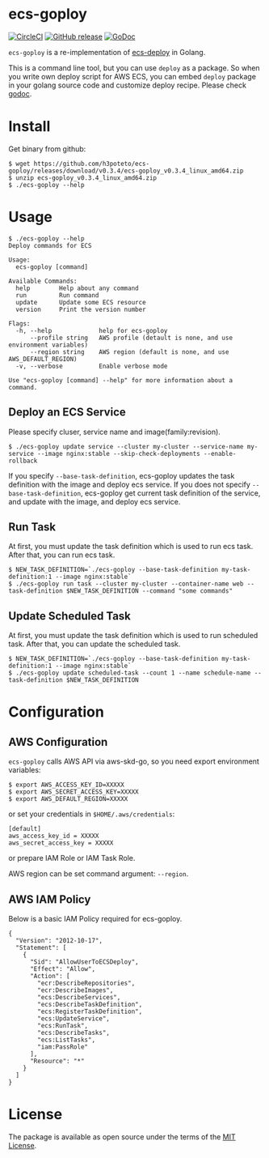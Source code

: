 # ecs-goploy
[![CircleCI](https://circleci.com/gh/h3poteto/ecs-goploy.svg?style=svg)](https://circleci.com/gh/h3poteto/ecs-goploy)
[![GitHub release](http://img.shields.io/github/release/h3poteto/ecs-goploy.svg?style=flat-square)](https://github.com/h3poteto/ecs-goploy/releases)
[![GoDoc](https://godoc.org/github.com/h3poteto/ecs-goploy/deploy?status.svg)](https://godoc.org/github.com/h3poteto/ecs-goploy/deploy)

`ecs-goploy` is a re-implementation of [ecs-deploy](https://github.com/silinternational/ecs-deploy) in Golang.


This is a command line tool, but you can use `deploy` as a package.
So when you write own deploy script for AWS ECS, you can embed `deploy` package in your golang source code and customize deploy recipe.
Please check [godoc](https://godoc.org/github.com/h3poteto/ecs-goploy/deploy).


# Install

Get binary from github:

```
$ wget https://github.com/h3poteto/ecs-goploy/releases/download/v0.3.4/ecs-goploy_v0.3.4_linux_amd64.zip
$ unzip ecs-goploy_v0.3.4_linux_amd64.zip
$ ./ecs-goploy --help
```

# Usage

```
$ ./ecs-goploy --help
Deploy commands for ECS

Usage:
  ecs-goploy [command]

Available Commands:
  help        Help about any command
  run         Run command
  update      Update some ECS resource
  version     Print the version number

Flags:
  -h, --help             help for ecs-goploy
      --profile string   AWS profile (detault is none, and use environment variables)
      --region string    AWS region (default is none, and use AWS_DEFAULT_REGION)
  -v, --verbose          Enable verbose mode

Use "ecs-goploy [command] --help" for more information about a command.
```

## Deploy an ECS Service

Please specify cluser, service name and image(family:revision).

```
$ ./ecs-goploy update service --cluster my-cluster --service-name my-service --image nginx:stable --skip-check-deployments --enable-rollback
```

If you specify `--base-task-definition`, ecs-goploy updates the task definition with the image and deploy ecs service.
If you does not specify `--base-task-definition`, ecs-goploy get current task definition of the service, and update with the image, and deploy ecs service.

## Run Task

At first, you must update the task definition which is used to run ecs task.
After that, you can run ecs task.

```
$ NEW_TASK_DEFINITION=`./ecs-goploy --base-task-definition my-task-definition:1 --image nginx:stable`
$ ./ecs-goploy run task --cluster my-cluster --container-name web --task-definition $NEW_TASK_DEFINITION --command "some commands"
```

## Update Scheduled Task

At first, you must update the task definition which is used to run scheduled task.
After that, you can update the scheduled task.

```
$ NEW_TASK_DEFINITION=`./ecs-goploy --base-task-definition my-task-definition:1 --image nginx:stable`
$ ./ecs-goploy update scheduled-task --count 1 --name schedule-name --task-definition $NEW_TASK_DEFINITION
```

# Configuration
## AWS Configuration

`ecs-goploy` calls AWS API via aws-skd-go, so you need export environment variables:

```
$ export AWS_ACCESS_KEY_ID=XXXXX
$ export AWS_SECRET_ACCESS_KEY=XXXXX
$ export AWS_DEFAULT_REGION=XXXXX
```

or set your credentials in `$HOME/.aws/credentials`:

```
[default]
aws_access_key_id = XXXXX
aws_secret_access_key = XXXXX
```

or prepare IAM Role or IAM Task Role.

AWS region can be set command argument: `--region`.

## AWS IAM Policy

Below is a basic IAM Policy required for ecs-goploy.

```
{
  "Version": "2012-10-17",
  "Statement": [
    {
      "Sid": "AllowUserToECSDeploy",
      "Effect": "Allow",
      "Action": [
        "ecr:DescribeRepositories",
        "ecr:DescribeImages",
        "ecs:DescribeServices",
        "ecs:DescribeTaskDefinition",
        "ecs:RegisterTaskDefinition",
        "ecs:UpdateService",
        "ecs:RunTask",
        "ecs:DescribeTasks",
        "ecs:ListTasks",
        "iam:PassRole"
      ],
      "Resource": "*"
    }
  ]
}
```

# License

The package is available as open source under the terms of the [MIT License](https://opensource.org/licenses/MIT).
